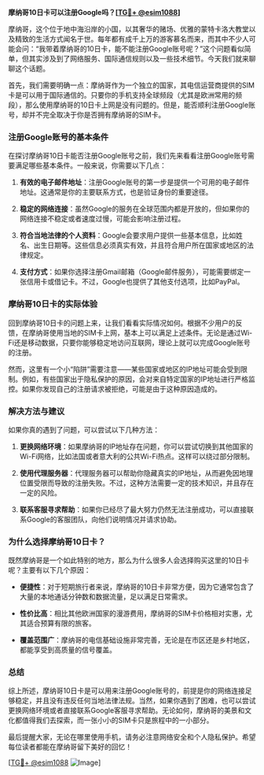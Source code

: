 **摩纳哥10日卡可以注册Google吗？[[TG💪+ @esim1088](https://t.me/s/esim1088)]**

摩纳哥，这个位于地中海沿岸的小国，以其奢华的赌场、优雅的蒙特卡洛大教堂以及精致的生活方式闻名于世。每年都有成千上万的游客慕名而来，而其中不少人可能会问：“我带着摩纳哥的10日卡，能不能注册Google账号呢？”这个问题看似简单，但其实涉及到了网络服务、国际通信规则以及一些技术细节。今天我们就来聊聊这个话题。

首先，我们需要明确一点：摩纳哥作为一个独立的国家，其电信运营商提供的SIM卡是可以用于国际通信的。只要你的手机支持全球频段（尤其是欧洲常用的频段），那么使用摩纳哥的10日卡上网是没有问题的。但是，能否顺利注册Google账号，却并不完全取决于你是否拥有摩纳哥的SIM卡。

### **注册Google账号的基本条件**
在探讨摩纳哥10日卡能否注册Google账号之前，我们先来看看注册Google账号需要满足哪些基本条件。一般来说，你需要以下几点：

1. **有效的电子邮件地址**：注册Google账号的第一步是提供一个可用的电子邮件地址。这通常是你的主要联系方式，也是验证身份的重要途径。
   
2. **稳定的网络连接**：虽然Google的服务在全球范围内都是开放的，但如果你的网络连接不稳定或者速度过慢，可能会影响注册过程。

3. **符合当地法律的个人资料**：Google会要求用户提供一些基本信息，比如姓名、出生日期等。这些信息必须真实有效，并且符合用户所在国家或地区的法律规定。

4. **支付方式**：如果你选择注册Gmail邮箱（Google邮件服务），可能需要绑定一张信用卡或借记卡。不过，Google也提供了其他支付选项，比如PayPal。

### **摩纳哥10日卡的实际体验**
回到摩纳哥10日卡的问题上来，让我们看看实际情况如何。根据不少用户的反馈，在摩纳哥使用当地的SIM卡上网，基本上可以满足上述条件。无论是通过Wi-Fi还是移动数据，只要你能够稳定地访问互联网，理论上就可以完成Google账号的注册。

然而，这里有一个小“陷阱”需要注意——某些国家或地区的IP地址可能会受到限制。例如，有些国家出于隐私保护的原因，会对来自特定国家的IP地址进行严格监控。如果你发现自己的注册请求被拒绝，可能是由于这种原因造成的。

### **解决方法与建议**
如果你真的遇到了问题，可以尝试以下几种方法：

1. **更换网络环境**：如果摩纳哥的IP地址存在问题，你可以尝试切换到其他国家的Wi-Fi网络，比如法国或者意大利的公共Wi-Fi热点。这样可以绕过部分限制。

2. **使用代理服务器**：代理服务器可以帮助你隐藏真实的IP地址，从而避免因地理位置受限而导致的注册失败。不过，这种方法需要一定的技术知识，并且存在一定的风险。

3. **联系客服寻求帮助**：如果你已经尽了最大努力仍然无法注册成功，可以直接联系Google的客服团队，向他们说明情况并请求协助。

### **为什么选择摩纳哥10日卡？**
既然摩纳哥是一个如此特别的地方，那么为什么很多人会选择购买这里的10日卡呢？主要有以下几个原因：

- **便捷性**：对于短期旅行者来说，摩纳哥的10日卡非常方便，因为它通常包含了大量的本地通话分钟数和数据流量，足以满足日常需求。

- **性价比高**：相比其他欧洲国家的漫游费用，摩纳哥的SIM卡价格相对实惠，尤其适合预算有限的旅客。

- **覆盖范围广**：摩纳哥的电信基础设施非常完善，无论是在市区还是乡村地区，都能享受到高质量的信号覆盖。

### **总结**
综上所述，摩纳哥10日卡是可以用来注册Google账号的，前提是你的网络连接足够稳定，并且没有违反任何当地法律法规。当然，如果你遇到了困难，也可以尝试更换网络环境或者直接联系Google客服寻求帮助。无论如何，摩纳哥的美景和文化都值得我们去探索，而一张小小的SIM卡只是旅程中的一小部分。

最后提醒大家，无论在哪里使用手机，请务必注意网络安全和个人隐私保护。希望每位读者都能在摩纳哥留下美好的回忆！

[[TG💪+ @esim1088](https://t.me/s/esim1088) ![Image](https://i.postimg.cc/4NQfJmqS/Snipaste-2025-05-13-00-14-12.png)]